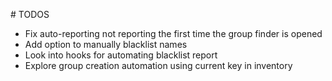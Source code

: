 # TODOS
* Fix auto-reporting not reporting the first time the group finder is opened
* Add option to manually blacklist names
* Look into hooks for automating blacklist report
* Explore group creation automation using current key in inventory
